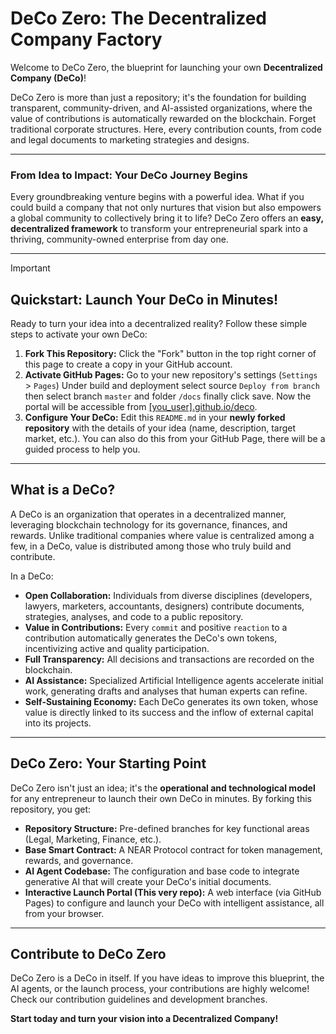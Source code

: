 # DeCo Zero: The Decentralized Company Factory

Welcome to DeCo Zero, the blueprint for launching your own **Decentralized Company (DeCo)**!

DeCo Zero is more than just a repository; it's the foundation for building transparent, community-driven, and AI-assisted organizations, where the value of contributions is automatically rewarded on the blockchain. Forget traditional corporate structures. Here, every contribution counts, from code and legal documents to marketing strategies and designs.

---

### **From Idea to Impact: Your DeCo Journey Begins**

Every groundbreaking venture begins with a powerful idea. What if you could build a company that not only nurtures that vision but also empowers a global community to collectively bring it to life? DeCo Zero offers an **easy, decentralized framework** to transform your entrepreneurial spark into a thriving, community-owned enterprise from day one.

---

> [!IMPORTANT]
> ## **Quickstart: Launch Your DeCo in Minutes!**
>
> Ready to turn your idea into a decentralized reality? Follow these simple steps to activate your own DeCo:
>
> 1.  **Fork This Repository:** Click the "Fork" button in the top right corner of this page to create a copy in your GitHub account.
> 2.  **Activate GitHub Pages:** Go to your new repository's settings (`Settings` > `Pages`) Under build and deployment select source `Deploy from branch` then select branch `master` and folder `/docs` finally click save. Now the portal will be accessible from [[you_user].github.io/deco](https://sangron.github.io/deco).
> 3.  **Configure Your DeCo:** Edit this `README.md` in your **newly forked repository** with the details of your idea (name, description, target market, etc.). You can also do this from your GitHub Page, there will be a guided process to help you.

---

## What is a DeCo?

A DeCo is an organization that operates in a decentralized manner, leveraging blockchain technology for its governance, finances, and rewards. Unlike traditional companies where value is centralized among a few, in a DeCo, value is distributed among those who truly build and contribute.

In a DeCo:

* **Open Collaboration:** Individuals from diverse disciplines (developers, lawyers, marketers, accountants, designers) contribute documents, strategies, analyses, and code to a public repository.
* **Value in Contributions:** Every `commit` and positive `reaction` to a contribution automatically generates the DeCo's own tokens, incentivizing active and quality participation.
* **Full Transparency:** All decisions and transactions are recorded on the blockchain.
* **AI Assistance:** Specialized Artificial Intelligence agents accelerate initial work, generating drafts and analyses that human experts can refine.
* **Self-Sustaining Economy:** Each DeCo generates its own token, whose value is directly linked to its success and the inflow of external capital into its projects.

---

## DeCo Zero: Your Starting Point

DeCo Zero isn't just an idea; it's the **operational and technological model** for any entrepreneur to launch their own DeCo in minutes. By forking this repository, you get:

* **Repository Structure:** Pre-defined branches for key functional areas (Legal, Marketing, Finance, etc.).
* **Base Smart Contract:** A NEAR Protocol contract for token management, rewards, and governance.
* **AI Agent Codebase:** The configuration and base code to integrate generative AI that will create your DeCo's initial documents.
* **Interactive Launch Portal (This very repo):** A web interface (via GitHub Pages) to configure and launch your DeCo with intelligent assistance, all from your browser.

---

## Contribute to DeCo Zero

DeCo Zero is a DeCo in itself. If you have ideas to improve this blueprint, the AI agents, or the launch process, your contributions are highly welcome! Check our contribution guidelines and development branches.

**Start today and turn your vision into a Decentralized Company!**
